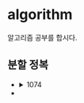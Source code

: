 # algorithm

알고리즘 공부를 합시다.

## 분할 정복

- <details>
    <summary>1074</summary>
    <div markdown = "1">
      1074는 쉬운 문제이지만 까다로운 부분이 시간과 메모리 관리이다. 분할 정복을 사용하여서 하지 않아도 되는 것은 쳐내는게 매우 중요하다.
  </div>
  </details>
-
